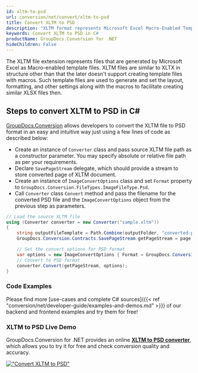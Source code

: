 ```yaml
---
id: xltm-to-psd
url: conversion/net/convert/xltm-to-psd
title: Convert XLTM to PSD
description: "XLTM format represents Microsoft Excel Macro-Enabled Template with .xltm extension. Learn how to convert XLTM to PSD file programmatically in C# language using GroupDocs.Conversion for .NET library."
keywords: Convert XLTM to PSD in C#
productName: GroupDocs.Conversion for .NET
hideChildren: False
---
```


The XLTM file extension represents files that are generated by Microsoft Excel as Macro-enabled template files. XLTM files are similar to XLTX in structure other than that the later doesn't support creating template files with macros. Such template files are used to generate and set the layout, formatting, and other settings along with the macros to facilitate creating similar XLSX files then.

## Steps to convert XLTM to PSD in C#

[GroupDocs.Conversion](https://products.groupdocs.com/conversion/net) allows developers to convert the XLTM file to PSD format in an easy and intuitive way just using a few lines of code as described below:

* Create an instance of `Converter` class and pass source XLTM file path as a constructor parameter. You may specify absolute or relative file path as per your requirements. 
* Declare `SavePageStream` delegate, which should provide a stream to store converted page of XLTM document.
* Create an instance of `ImageConvertOptions` class and set `Format` property to `GroupDocs.Conversion.FileTypes.ImageFileType.Psd`.
* Call `Converter` class `Convert` method and pass the filename for the converted PSD file and the `ImageConvertOptions` object from the previous step as parameters.

```csharp
// Load the source XLTM file
using (Converter converter = new Converter("sample.xltm"))
{
    string outputFileTemplate = Path.Combine(outputFolder, "converted-page-{0}.psd");
    GroupDocs.Conversion.Contracts.SavePageStream getPageStream = page => new FileStream(string.Format(outputFileTemplate, page), FileMode.Create);

    // Set the convert options for PSD format
    var options = new ImageConvertOptions { Format = GroupDocs.Conversion.FileTypes.ImageFileType.Psd };   
    // Convert to PSD format
    converter.Convert(getPageStream, options);
}
```

### Code Examples

Please find more [use-cases and complete C# sources]({{< ref "conversion/net/developer-guide/examples-and-demos.md" >}}) of our backend and frontend examples and try them for free!

### XLTM to PSD Live Demo

GroupDocs.Conversion for .NET provides an online [**XLTM to PSD converter**](https://products.groupdocs.app/conversion/xltm-to-psd), which allows you to try it for free and check conversion quality and accuracy.

[!["Convert XLTM to PSD"](conversion/net/images/convert-to-psd/convert-xltm-to-psd.png)](https://products.groupdocs.app/conversion/xltm-to-psd)